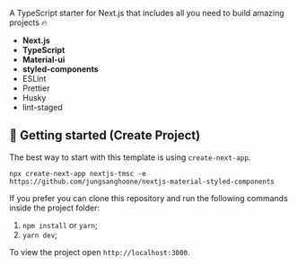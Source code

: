 A TypeScript starter for Next.js that includes all you need to build amazing projects 🔥

- **Next.js**
- **TypeScript**
- **Material-ui**
- **styled-components**
- ESLint
- Prettier
- Husky
- lint-staged


## **🚀 Getting started (Create Project)**

The best way to start with this template is using `create-next-app`.

`npx create-next-app nextjs-tmsc -e https://github.com/jungsanghoone/nextjs-material-styled-components`

If you prefer you can clone this repository and run the following commands inside the project folder:

1. `npm install` or `yarn`;
2. `yarn dev`;

To view the project open `http://localhost:3000`.
